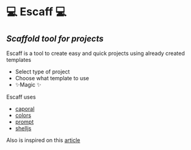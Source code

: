 # 💻 Escaff 💻
## _Scaffold tool for projects_

Escaff is a tool to create easy and quick projects using already created templates

- Select type of project
- Choose what template to use
- ✨Magic ✨

Escaff uses
- [caporal](https://github.com/mattallty/Caporal.js)
- [colors](https://github.com/Marak/colors.js)
- [prompt](https://github.com/flatiron/prompt#readme)
- [shelljs](http://github.com/shelljs/shelljs)

Also is inspired on this [article](https://www.sitepoint.com/scaffolding-tool-caporal-js/)
